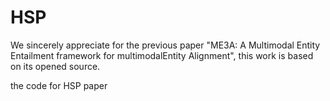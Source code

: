 # HSP
We sincerely appreciate for the previous paper "ME3A: A Multimodal Entity Entailment framework for multimodalEntity Alignment", this work is based on its opened source.

the code for HSP paper
